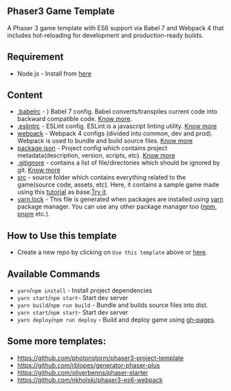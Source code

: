 ## Phaser3 Game Template
A Phaser 3 game template with ES6 support via Babel 7 and Webpack 4 that includes hot-reloading for development and production-ready builds.


## Requirement
- Node.js - Install from [here](https://nodejs.org/en/download/)


## Content
- [.babelrc](./.babelrc) - ) Babel 7 config. Babel converts/transpiles current code into backward compatible code. [Know more](https://babeljs.io/docs/en/).
- [.eslintrc](./.eslintrc) - ESLint config. ESLint is a javascript linting utility. [Know more](https://eslint.org/docs/about/)
- [webpack](./webpack/) - Webpack 4 configs (divided into common, dev and prod). Webpack is used to bundle and build source files. [Know more](https://webpack.js.org/concepts/)
- [package.json](./package.json) - Project config which contains project metadata(description, version, scripts, etc). [Know more](https://nodejs.org/en/knowledge/getting-started/npm/what-is-the-file-package-json/)
- [.gitignore](./.gitignore) - contains a list of file/directories which should be ignored by git. [Know more](https://git-scm.com/docs/gitignore)
- [src](./src) - source folder which contains everything related to the game(source code, assets, etc). Here, it contains a sample game made using this [tutorial](https://phaser.io/tutorials/making-your-first-phaser-3-game) as base.[Try it](https://rishabhsingh971.github.io/phaser-sample-game/).
- [yarn.lock](./yarn.lock) - This file is generated when packages are installed using [yarn](https://yarnpkg.com/en/docs/getting-started) package manager. You can use any other package manager too ([npm](https://docs.npmjs.com/about-npm/), [pnpm](https://pnpm.js.org/en/motivation) etc.).

## How to Use this template
- Create a new repo by clicking on `Use this template` above or [here](https://github.com/rishabhsingh971/phaser-sample-game/generate).

## Available Commands
- `yarn`/`npm install` - Install project dependencies
- `yarn start`/`npm start`- Start dev server
- `yarn build`/`npm run build` - Bundle and builds source files into dist.
- `yarn start`/`npm start`- Start dev server
- `yarn deploy`/`npm run deploy` - Build and deploy game using [gh-pages](https://www.npmjs.com/package/gh-pages).


## Some more templates:
- https://github.com/photonstorm/phaser3-project-template
- https://github.com/rblopes/generator-phaser-plus
- https://github.com/oliverbenns/phaser-starter
- https://github.com/nkholski/phaser3-es6-webpack
